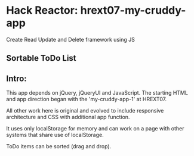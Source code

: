 # Hack Reactor: hrext07-my-cruddy-app
Create Read Update and Delete framework using JS

## Sortable ToDo List

## Intro:

This app depends on jQuery, jQueryUI and JavaScript.  The starting HTML and app direction began with the 'my-cruddy-app-1' at HREXT07. 

All other work here is original and evolved to include responsive architecture and CSS with additional app function.  

It uses only localStorage for memory and can work on a page with other systems that share use of localStorage.

ToDo items can be sorted (drag and drop).
